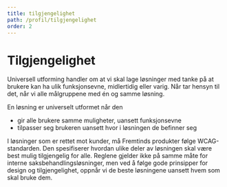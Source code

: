 ```yaml
---
title: tilgjengelighet
path: /profil/tilgjengelighet
order: 2
---
```


# Tilgjengelighet

Universell utforming handler om at vi skal lage løsninger med tanke på at brukere kan ha ulik funksjonsevne, midlertidig eller varig. Når tar hensyn til det, når vi alle målgruppene med én og samme løsning.

En løsning er universelt utformet når den
- gir alle brukere samme muligheter, uansett funksjonsevne
- tilpasser seg brukeren uansett hvor i løsningen de befinner seg

I løsninger som er rettet mot kunder, må Fremtinds produkter følge WCAG-standarden. Den spesifiserer hvordan ulike deler av løsningen skal være best mulig tilgjengelig for alle. Reglene gjelder ikke på samme måte for interne saksbehandlingsløsninger, men ved å følge gode prinsipper for design og tilgjengelighet, oppnår vi de beste løsningene uansett hvem som skal bruke dem.
